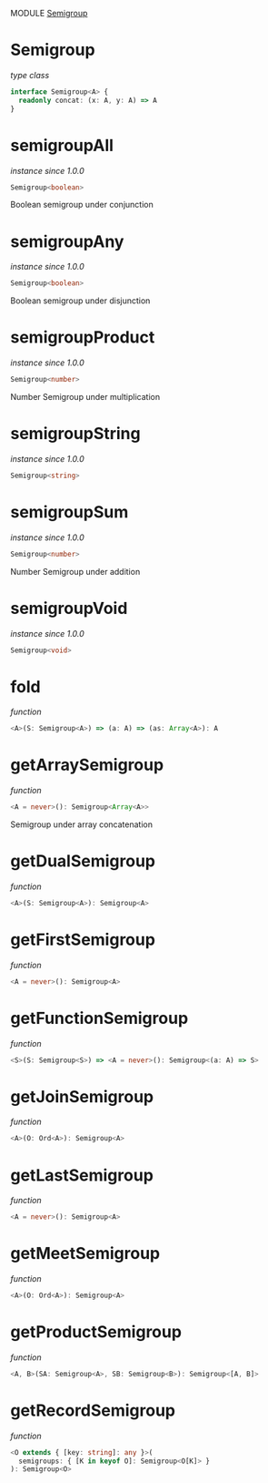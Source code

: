 MODULE [Semigroup](https://github.com/gcanti/fp-ts/blob/master/src/Semigroup.ts)

# Semigroup

_type class_

```ts
interface Semigroup<A> {
  readonly concat: (x: A, y: A) => A
}
```

# semigroupAll

_instance_
_since 1.0.0_

```ts
Semigroup<boolean>
```

Boolean semigroup under conjunction

# semigroupAny

_instance_
_since 1.0.0_

```ts
Semigroup<boolean>
```

Boolean semigroup under disjunction

# semigroupProduct

_instance_
_since 1.0.0_

```ts
Semigroup<number>
```

Number Semigroup under multiplication

# semigroupString

_instance_
_since 1.0.0_

```ts
Semigroup<string>
```

# semigroupSum

_instance_
_since 1.0.0_

```ts
Semigroup<number>
```

Number Semigroup under addition

# semigroupVoid

_instance_
_since 1.0.0_

```ts
Semigroup<void>
```

# fold

_function_

```ts
<A>(S: Semigroup<A>) => (a: A) => (as: Array<A>): A
```

# getArraySemigroup

_function_

```ts
<A = never>(): Semigroup<Array<A>>
```

Semigroup under array concatenation

# getDualSemigroup

_function_

```ts
<A>(S: Semigroup<A>): Semigroup<A>
```

# getFirstSemigroup

_function_

```ts
<A = never>(): Semigroup<A>
```

# getFunctionSemigroup

_function_

```ts
<S>(S: Semigroup<S>) => <A = never>(): Semigroup<(a: A) => S>
```

# getJoinSemigroup

_function_

```ts
<A>(O: Ord<A>): Semigroup<A>
```

# getLastSemigroup

_function_

```ts
<A = never>(): Semigroup<A>
```

# getMeetSemigroup

_function_

```ts
<A>(O: Ord<A>): Semigroup<A>
```

# getProductSemigroup

_function_

```ts
<A, B>(SA: Semigroup<A>, SB: Semigroup<B>): Semigroup<[A, B]>
```

# getRecordSemigroup

_function_

```ts
<O extends { [key: string]: any }>(
  semigroups: { [K in keyof O]: Semigroup<O[K]> }
): Semigroup<O>
```
